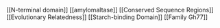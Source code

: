 [[N-terminal domain]]
[[amylomaltase]]
[[Conserved Sequence Regions]]
[[Evolutionary Relatedness]]
[[Starch-binding Domain]]
[[Family Gh77]]
